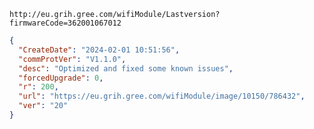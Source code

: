 `http://eu.grih.gree.com/wifiModule/Lastversion?firmwareCode=362001067012`

```json
{
  "CreateDate": "2024-02-01 10:51:56",
  "commProtVer": "V1.1.0",
  "desc": "Optimized and fixed some known issues",
  "forcedUpgrade": 0,
  "r": 200,
  "url": "https://eu.grih.gree.com/wifiModule/image/10150/786432",
  "ver": "20"
}
```